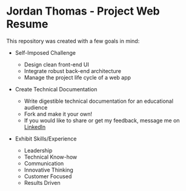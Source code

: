 # Jordan Thomas - Project Web Resume
This repository was created with a few goals in mind:

- Self-Imposed Challenge
	- Design clean front-end UI
	- Integrate robust back-end architecture
	- Manage the project life cycle of a web app
	
- Create Technical Documentation
	- Write digestible technical documentation for an educational audience 
	- Fork and make it your own!
	- If you would like to share or get my feedback, message me on [LinkedIn](https://www.linkedin.com/in/jordan-thomas-56787851)

- Exhibit Skills/Experience
	- Leadership
	- Technical Know-how
	- Communication
	- Innovative Thinking
	- Customer Focused
	- Results Driven
